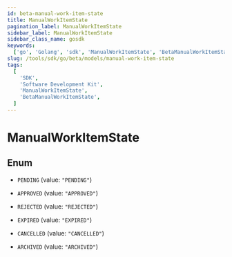 ```yaml
---
id: beta-manual-work-item-state
title: ManualWorkItemState
pagination_label: ManualWorkItemState
sidebar_label: ManualWorkItemState
sidebar_class_name: gosdk
keywords:
  ['go', 'Golang', 'sdk', 'ManualWorkItemState', 'BetaManualWorkItemState']
slug: /tools/sdk/go/beta/models/manual-work-item-state
tags:
  [
    'SDK',
    'Software Development Kit',
    'ManualWorkItemState',
    'BetaManualWorkItemState',
  ]
---
```


# ManualWorkItemState

## Enum

- `PENDING` (value: `"PENDING"`)

- `APPROVED` (value: `"APPROVED"`)

- `REJECTED` (value: `"REJECTED"`)

- `EXPIRED` (value: `"EXPIRED"`)

- `CANCELLED` (value: `"CANCELLED"`)

- `ARCHIVED` (value: `"ARCHIVED"`)
